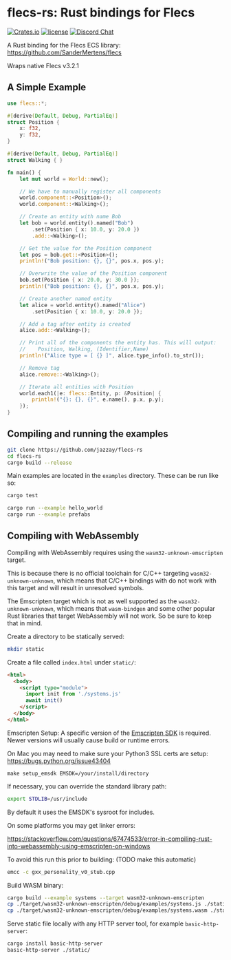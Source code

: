# flecs-rs: Rust bindings for Flecs

[![Crates.io](https://img.shields.io/crates/v/flecs.svg)](https://crates.io/crates/flecs)
[![license](https://img.shields.io/badge/license-MIT-blue.svg)](https://github.com/jazzay/flecs-rs/blob/HEAD/LICENSE)
[![Discord Chat](https://img.shields.io/discord/633826290415435777.svg?style=for-the-badge&color=%235a64f6)](https://discord.gg/BEzP5Rgrrp)

A Rust binding for the Flecs ECS library:
<https://github.com/SanderMertens/flecs>

Wraps native Flecs v3.2.1

## A Simple Example

```rust
use flecs::*;

#[derive(Default, Debug, PartialEq)]
struct Position {
    x: f32,
    y: f32,
}

#[derive(Default, Debug, PartialEq)]
struct Walking { }

fn main() {
    let mut world = World::new();

    // We have to manually register all components
    world.component::<Position>();
    world.component::<Walking>();

    // Create an entity with name Bob
    let bob = world.entity().named("Bob")
        .set(Position { x: 10.0, y: 20.0 }) 
        .add::<Walking>();

    // Get the value for the Position component
    let pos = bob.get::<Position>();
    println!("Bob position: {}, {}", pos.x, pos.y);

    // Overwrite the value of the Position component
    bob.set(Position { x: 20.0, y: 30.0 });
    println!("Bob position: {}, {}", pos.x, pos.y);

    // Create another named entity
    let alice = world.entity().named("Alice")
        .set(Position { x: 10.0, y: 20.0 });

    // Add a tag after entity is created
    alice.add::<Walking>();

    // Print all of the components the entity has. This will output:
    //    Position, Walking, (Identifier,Name)
    println!("Alice type = [ {} ]", alice.type_info().to_str());

    // Remove tag
    alice.remove::<Walking>();

    // Iterate all entities with Position
    world.each1(|e: flecs::Entity, p: &Position| {
        println!("{}: {}, {}", e.name(), p.x, p.y);
    });
}
```

## Compiling and running the examples

```bash
git clone https://github.com/jazzay/flecs-rs
cd flecs-rs
cargo build --release
```

Main examples are located in the `examples` directory. These can be run like so:

```bash
cargo test

cargo run --example hello_world
cargo run --example prefabs
```

## Compiling with WebAssembly

Compiling with WebAssembly requires using the `wasm32-unknown-emscripten` target.

This is because there is no official toolchain for C/C++ targeting `wasm32-unknown-unknown`, which means that C/C++ bindings with do not work with this target and will result in unresolved symbols.

The Emscripten target which is not as well supported as the `wasm32-unknown-unknown`, which means that `wasm-bindgen` and some other popular Rust libraries that target WebAssembly will not work. So be sure to keep that in mind.

Create a directory to be statically served:

```bash
mkdir static
```

Create a file called `index.html` under `static/`:

```html
<html>
  <body>
    <script type="module">
      import init from './systems.js'
      await init()
    </script>
  </body>
</html>
```

Emscripten Setup:
A specific version of the [Emscripten SDK](https://emscripten.org/docs/getting_started/downloads.html) is required. Newer versions will usually cause build or runtime errors.

On Mac you may need to make sure your Python3 SSL certs are setup:
<https://bugs.python.org/issue43404>

```
make setup_emsdk EMSDK=/your/install/directory
```

If necessary, you can override the standard library path:

```bash
export STDLIB=/usr/include
```

By default it uses the EMSDK's sysroot for includes.

On some platforms you may get linker errors:

<https://stackoverflow.com/questions/67474533/error-in-compiling-rust-into-webassembly-using-emscripten-on-windows>

To avoid this run this prior to building: (TODO make this automatic)

```bash
emcc -c gxx_personality_v0_stub.cpp
```

Build WASM binary:

```bash
cargo build --example systems --target wasm32-unknown-emscripten
cp ./target/wasm32-unknown-emscripten/debug/examples/systems.js ./static/
cp ./target/wasm32-unknown-emscripten/debug/examples/systems.wasm ./static/
```

Serve static file locally with any HTTP server tool, for example `basic-http-server`:

```bash
cargo install basic-http-server
basic-http-server ./static/
```
